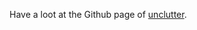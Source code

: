 Have a loot at the Github page of [unclutter][gh-page].


[gh-page]: http://taurusolson.github.com/unclutter
